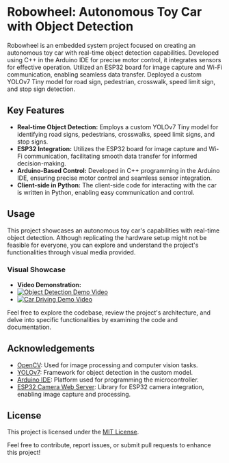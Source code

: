 # Robowheel: Autonomous Toy Car with Object Detection

Robowheel is an embedded system project focused on creating an autonomous toy car with real-time object detection capabilities. Developed using C++ in the Arduino IDE for precise motor control, it integrates sensors for effective operation. Utilized an ESP32 board for image capture and Wi-Fi communication, enabling seamless data transfer. Deployed a custom YOLOv7 Tiny model for road sign, pedestrian, crosswalk, speed limit sign, and stop sign detection.

## Key Features

- **Real-time Object Detection:** Employs a custom YOLOv7 Tiny model for identifying road signs, pedestrians, crosswalks, speed limit signs, and stop signs.
- **ESP32 Integration:** Utilizes the ESP32 board for image capture and Wi-Fi communication, facilitating smooth data transfer for informed decision-making.
- **Arduino-Based Control:** Developed in C++ programming in the Arduino IDE, ensuring precise motor control and seamless sensor integration.
- **Client-side in Python:** The client-side code for interacting with the car is written in Python, enabling easy communication and control.

## Usage

This project showcases an autonomous toy car's capabilities with real-time object detection. Although replicating the hardware setup might not be feasible for everyone, you can explore and understand the project's functionalities through visual media provided.

### Visual Showcase

- **Video Demonstration:**
- [![Object Detection Demo Video](https://img.youtube.com/vi/nsQOkq1Gojw/0.jpg)](https://www.youtube.com/watch?v=nsQOkq1Gojw)
- [![Car Driving Demo Video](https://img.youtube.com/vi/1lWNy7MTgDM/0.jpg)](https://www.youtube.com/watch?v=1lWNy7MTgDM)

Feel free to explore the codebase, review the project's architecture, and delve into specific functionalities by examining the code and documentation.

## Acknowledgements

- [OpenCV](https://opencv.org/): Used for image processing and computer vision tasks.
- [YOLOv7](https://github.com/AlexeyAB/darknet): Framework for object detection in the custom model.
- [Arduino IDE](https://www.arduino.cc/): Platform used for programming the microcontroller.
- [ESP32 Camera Web Server](https://github.com/espressif/arduino-esp32/tree/master/libraries/ESP32/examples/Camera/CameraWebServer): Library for ESP32 camera integration, enabling image capture and processing.


## License

This project is licensed under the [MIT License](LICENSE).

Feel free to contribute, report issues, or submit pull requests to enhance this project!
